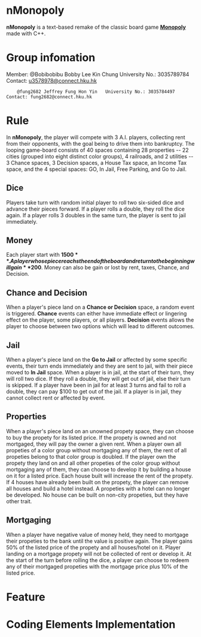 # nMonopoly
**nMonopoly** is a text-based remake of the classic board game [**Monopoly**](https://en.wikipedia.org/wiki/Monopoly_(game)) made with C++.


# Group infomation
Member: @Bobibobibu Bobby Lee Kin Chung   University No.: 3035789784   Contact: u3578978@connect.hku.hk

        @fung2682 Jeffrey Fung Hon Yin   University No.: 3035784497   Contact: fung2682@connect.hku.hk
       
       
# Rule
In **nMonopoly**, the player will compete with 3 A.I. players, collecting rent from their opponents, with the goal being to drive them into bankruptcy. The looping game-board consists of 40 spaces containing 28 properties -- 22 cities (grouped into eight distinct color groups), 4 railroads, and 2 utilities -- 3 Chance spaces, 3 Decision spaces, a House Tax space, an Income Tax space, and the 4 special spaces: GO, In Jail, Free Parking, and Go to Jail.

## Dice
Players take turn with random initial player to roll two six-sided dice and advance their pieces forward. If a player rolls a double, they roll the dice again. If a player rolls 3 doubles in the same turn, the player is sent to jail immediately.

## Money
Each player start with **$1500**. A player whose piece reachs the end of the board and return to the beginning will gain **$200**. Money can also be gain or lost by rent, taxes, Chance, and Decision.

## Chance and Decision
When a player's piece land on a **Chance or Decision** space, a random event is triggered. **Chance** events can either have immediate effect or lingering effect on the player, some players, or all players. **Decision** events allows the player to choose between two options which will lead to different outcomes.

## Jail
When a player's piece land on the **Go to Jail** or affected by some specific events, their turn ends immediately and they are sent to jail, with their piece moved to **In Jail** space. When a player is in jail, at the start of their turn, they will roll two dice. If they roll a double, they will get out of jail, else their turn is skipped. If a player have been in jail for at least 3 turns and fail to roll a double, they can pay $100 to get out of the jail.
If a player is in jail, they cannot collect rent or affected by event.

## Properties
When a player's piece land on an unowned propety space, they can choose to buy the propety for its listed price. If the propety is owned and not mortgaged, they will pay the owner a given rent. When a player own all propeties of a color group without mortgaging any of them, the rent of all propeties belong to that color group is doubled.
If the player own the propety they land on and all other propeties of the color group without mortgaging any of them, they can choose to develop it by building a house on it for a listed price. Each house built will increase the rent of the propety. If 4 houses have already been built on the propety, the player can remove all houses and build a hotel instead. A propeties with a hotel can no longer be developed.
No house can be built on non-city propeties, but they have other trait.

## Mortgaging
When a player have negative value of money held, they need to mortgage their propeties to the bank until the value is positive again. The player gains 50% of the listed price of the propety and all houses/hotel on it. Player landing on a mortgage propety will not be collected of rent or develop it. At the start of the turn before rolling the dice, a player can choose to redeem any of their mortgaged propeties with the mortgage price plus 10% of the listed price.

# Feature


# Coding Elements Implementation
